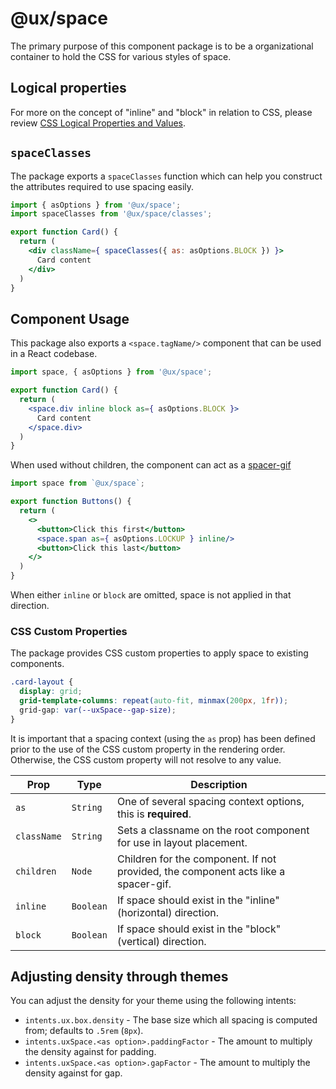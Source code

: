 # @ux/space

The primary purpose of this component package is to be a organizational container to hold the CSS for various styles of space.

## Logical properties

For more on the concept of "inline" and "block" in relation to CSS, please review [CSS Logical Properties and Values](https://developer.mozilla.org/en-US/docs/Web/CSS/CSS_Logical_Properties).

## `spaceClasses`

The package exports a `spaceClasses` function which can help you construct the attributes required to use spacing easily.

```jsx
import { asOptions } from '@ux/space';
import spaceClasses from '@ux/space/classes';

export function Card() {
  return (
    <div className={ spaceClasses({ as: asOptions.BLOCK }) }>
      Card content
    </div>
  )
}

```

## Component Usage

This package also exports a `<space.tagName/>` component that can be used in a React codebase.

```jsx
import space, { asOptions } from '@ux/space';

export function Card() {
  return (
    <space.div inline block as={ asOptions.BLOCK }>
      Card content
    </space.div>
  )
}
```

When used without children, the component can act as a [spacer-gif](https://www.joshwcomeau.com/react/modern-spacer-gif/)

```jsx
import space from `@ux/space`;

export function Buttons() {
  return (
    <>
      <button>Click this first</button>
      <space.span as={ asOptions.LOCKUP } inline/>
      <button>Click this last</button>
    </>
  )
}
```
When either `inline` or `block` are omitted, space is not applied in that direction.

### CSS Custom Properties

The package provides CSS custom properties to apply space to existing components.

```css
.card-layout {
  display: grid;
  grid-template-columns: repeat(auto-fit, minmax(200px, 1fr));
  grid-gap: var(--uxSpace--gap-size);
}
```

It is important that a spacing context (using the `as` prop) has been defined prior to the use of the CSS custom property in the rendering order. Otherwise, the CSS custom property will not resolve to any value.


| Prop | Type | Description |
| ---- | ---- | ----------- |
| `as` | `String` | One of several spacing context options, this is **required**. |
| `className` | `String` | Sets a classname on the root component for use in layout placement. |
| `children` | `Node` | Children for the component. If not provided, the component acts like a spacer-gif. |
| `inline` | `Boolean` | If space should exist in the "inline" (horizontal) direction. |
| `block` | `Boolean` | If space should exist in the "block" (vertical) direction. |

## Adjusting density through themes

You can adjust the density for your theme using the following intents:

- `intents.ux.box.density` - The base size which all spacing is computed from; defaults to `.5rem` (`8px`).
- `intents.uxSpace.<as option>.paddingFactor` - The amount to multiply the density against for padding.
- `intents.uxSpace.<as option>.gapFactor` - The amount to multiply the density against for gap.
